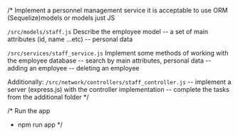 /*
Implement a personnel management service
it is acceptable to use ORM (Sequelize)models or models just JS

```/src/models/staff.js```
Describe the employee model
-- a set of main attributes (id, name ...etc)
-- personal data

```/src/services/staff_service.js```
Implement some methods of working with the employee database
-- search by main attributes, personal data
-- adding an employee
-- deleting an employee

Additionally:
``/src/network/controllers/staff_controller.js``
-- implement a server (express.js) with the controller implementation
-- complete the tasks from the additional folder
*/

/*
Run the app
- npm run app
*/